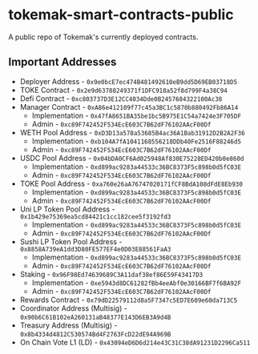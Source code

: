 # tokemak-smart-contracts-public
A public repo of Tokemak's currently deployed contracts.

## Important Addresses

- Deployer Address - `0x9e0bcE7ec474B481492610eB9dd5D69EB03718D5`
- TOKE Contract - `0x2e9d63788249371f1DFC918a52f8d799F4a38C94`
- Defi Contract - `0xc803737D3E12CC4034Dde0B2457684322100Ac38`
- Manager Contract - `0xA86e412109f77c45a3BC1c5870b880492Fb86A14`
  - Implementation - `0x47fA8651BA35be1bc5B975E1C54a7424e3F705DF`
  - Admin - `0xc89F742452F534EcE603C7B62dF76102AAcF00Df`
- WETH Pool Address - `0xD3D13a578a53685B4ac36A1Bab31912D2B2A2F36`
  - Implementation - `0xb104A7fA1041168556218DDb40Fe2516F88246d5`
  - Admin - `0xc89F742452F534EcE603C7B62dF76102AAcF00Df`
- USDC Pool Address - `0x04bDA0CF6Ad025948Af830E75228ED420b0e860d`
  - Implementation - `0xd899ac9283a44533c36BC8373F5c898b0d5fC03E`
  - Admin - `0xc89F742452F534EcE603C7B62dF76102AAcF00Df`
- TOKE Pool Address - `0xa760e26aA76747020171fCF8BdA108dFdE8Eb930`
  - Implementation - `0xd899ac9283a44533c36BC8373F5c898b0d5fC03E`
  - Admin - `0xc89F742452F534EcE603C7B62dF76102AAcF00Df`
- Uni LP Token Pool Address - `0x1b429e75369ea5cd84421c1cc182cee5f3192fd3`
  - Implementation - `0xd899ac9283a44533c36BC8373F5c898b0d5fC03E`
  - Admin - `0xc89F742452F534EcE603C7B62dF76102AAcF00Df`
- Sushi LP Token Pool Address - `0x8858A739eA1dd3D80FE577EF4e0D03E88561FaA3`
  - Implementation - `0xd899ac9283a44533c36BC8373F5c898b0d5fC03E`
  - Admin - `0xc89F742452F534EcE603C7B62dF76102AAcF00Df`
- Staking - `0x96F98Ed74639689C3A11daf38ef86E59F43417D3`
  - Implementation - `0xe5943d8DC61282fBb4eeAbf0e30166BF7f6BA92F`
  - Admin - `0xc89F742452F534EcE603C7B62dF76102AAcF00Df`
- Rewards Contract - `0x79dD22579112d8a5F7347c5ED7E609e60da713C5`
- Coordinator Address (Multisig) - `0x90b6C61B102eA260131aB48377E143D6EB3A9d4B`
- Treasury Address (Multisig) - `0x8b4334d4812C530574Bd4F2763FcD22dE94A969B`
- On Chain Vote L1 (LD) - `0x43094eD6D6d214e43C31C38dA91231D2296Ca511`
